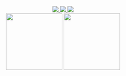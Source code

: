 <div align="center">
  <a href="https://www.tiktok.com/@haloperidozz" target="_blank">
    <img src="https://img.shields.io/static/v1?message=TikTok&logo=tiktok&label=&color=000000&logoColor=white&labelColor=&style=for-the-badge" />
  </a>
  <a href="https://t.me/haloperidozz" target="_blank">
    <img src="https://img.shields.io/static/v1?message=Telegram Channel&logo=telegram&label=&color=000000&logoColor=white&labelColor=&style=for-the-badge" />
  </a>
  <a href="https://pastebin.com/u/haloperidozz" target="_blank">
    <img src="https://img.shields.io/static/v1?message=Pastebin&logo=pastebin&label=&color=000000&logoColor=white&labelColor=&style=for-the-badge" />
  </a>
</div>

<div align="center">
  <img src="https://github-readme-stats.vercel.app/api?username=haloperidozz&hide_title=false&hide_rank=false&show_icons=true&include_all_commits=true&count_private=true&disable_animations=false&theme=dracula&locale=en&hide_border=false" height="150" />
  <img src="https://github-readme-stats.vercel.app/api/top-langs?username=haloperidozz&locale=en&hide_title=false&layout=compact&card_width=320&langs_count=5&theme=dracula&hide_border=false" height="150" />
</div>

###
